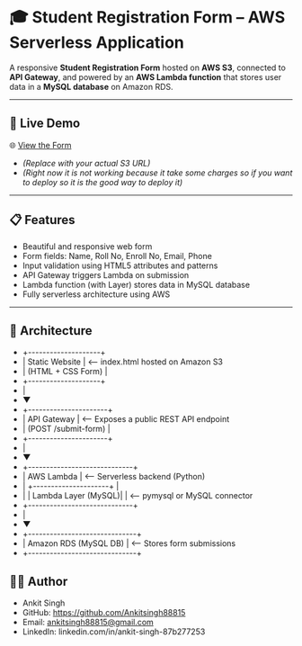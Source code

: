# 🎓 Student Registration Form – AWS Serverless Application

A responsive **Student Registration Form** hosted on **AWS S3**, connected to **API Gateway**, and powered by an **AWS Lambda function** that stores user data in a **MySQL database** on Amazon RDS.

---

## 🚀 Live Demo

🌐 [View the Form](https://your-s#-bucket/index.html)  
- *(Replace with your actual S3 URL)*
- *(Right now it is not working because it take some charges so if you want to deploy so it is the good way to deploy it)*

---

## 📋 Features

- Beautiful and responsive web form
- Form fields: Name, Roll No, Enroll No, Email, Phone
- Input validation using HTML5 attributes and patterns
- API Gateway triggers Lambda on submission
- Lambda function (with Layer) stores data in MySQL database
- Fully serverless architecture using AWS

---

## 🧱 Architecture

- +--------------------+
- | Static Website | <-- index.html hosted on Amazon S3  
- | (HTML + CSS Form) | 
- +--------------------+ 
- | 
- ▼
- +----------------------+
- | API Gateway | <-- Exposes a public REST API endpoint
- | (POST /submit-form) |
- +----------------------+
- |
- ▼
- +-----------------------------+
- | AWS Lambda | <-- Serverless backend (Python)
- | +---------------------+ |
- | | Lambda Layer (MySQL)| | <-- pymysql or MySQL connector
- +-----------------------------+
- |
- ▼
- +------------------------------+
- | Amazon RDS (MySQL DB) | <-- Stores form submissions
- +------------------------------+

## 👨‍💻 Author
- Ankit Singh
- GitHub: https://github.com/Ankitsingh88815
- Email: ankitsingh88815@gmail.com
- LinkedIn: linkedin.com/in/ankit-singh-87b277253
